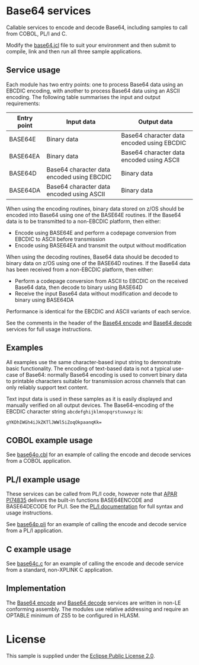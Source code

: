 # Base64 services

Callable services to encode and decode Base64, including samples to call from COBOL, PL/I and C.

Modify the [base64.jcl](base64.jcl) file to suit your environment and then submit to compile, link and then
run all three sample applications.

## Service usage

Each module has two entry points: one to process Base64 data using an EBCDIC encoding, with another to
process Base64 data using an ASCII encoding. The following table summarises the input and output requirements:

| Entry point | Input data                                  | Output data                                 |
|-------------|---------------------------------------------|---------------------------------------------|
| BASE64E     | Binary data                                 | Base64 character data encoded using EBCDIC  |
| BASE64EA    | Binary data                                 | Base64 character data encoded using ASCII   |
| BASE64D     | Base64 character data encoded using EBCDIC  | Binary data                                 |
| BASE64DA    | Base64 character data encoded using ASCII   | Binary data                                 |

When using the encoding routines, binary data stored on z/OS should be encoded into Base64 using one of
the BASE64E routines. If the Base64 data is to be transmitted to a non-EBCDIC platform, then either:

* Encode using BASE64E and perform a codepage conversion from EBCDIC to ASCII before transmission
* Encode using BASE64EA and transmit the output without modification

When using the decoding routines, Base64 data should be decoded to binary data on z/OS using one of the
BASE64D routines. If the Base64 data has been received from a non-EBCDIC platform, then either:

* Perform a codepage conversion from ASCII to EBCDIC on the received Base64 data, then decode to binary using BASE64D
* Receive the input Base64 data without modification and decode to binary using BASE64DA

Performance is identical for the EBCDIC and ASCII variants of each service.

See the comments in the header of the [Base64 encode](base64e.asm) and [Base64 decode](base64d.asm) services for
full usage instructions.

## Examples

All examples use the same character-based input string to demonstrate basic functionality. The encoding
of text-based data is not a typical use-case of Base64: normally Base64 encoding is used to convert
binary data to printable characters suitable for transmission across channels that can only reliably
support text content.

Text input data is used in these samples as it is easily displayed and manually verified on all output devices.
The Base64-encoding of the EBCDIC character string `abcdefghijklmnopqrstuvwxyz` is:

```
gYKDhIWGh4iJkZKTlJWWl5iZoqOkpaanqKk=
```

## COBOL example usage

See [base64o.cbl](base64o.cbl) for an example of calling the encode and decode services from a COBOL
application.

## PL/I example usage

These services can be called from PL/I code, however note that
[APAR PI74835](https://www.ibm.com/support/pages/apar/PI74835) delivers the built-in functions
BASE64ENCODE and BASE64DECODE for PL/I. See the
[PL/I documentation](https://www.ibm.com/docs/en/epfz/5.3?topic=subroutines-descriptions-individual-built-in-functions-pseudovariables)
for full syntax and usage instructions.

See [base64p.pli](base64p.pli) for an example of calling the encode and decode service from a
PL/I application.

## C example usage

See [base64c.c](base64c.c) for an example of calling the encode and decode service from a standard,
non-XPLINK C application.

## Implementation

The [Base64 encode](base64e.asm) and [Base64 decode](base64d.asm) services are written in non-LE conforming
assembly. The modules use relative addressing and require an OPTABLE minimum of ZS5 to be configured in HLASM.

# License

This sample is supplied under the [Eclipse Public License 2.0](LICENSE).
